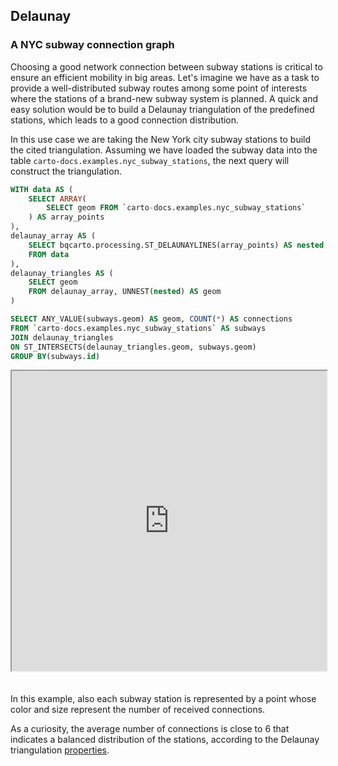 ## Delaunay

### A NYC subway connection graph

Choosing a good network connection between subway stations is critical to ensure an efficient mobility in big areas. Let's imagine we have as a task to provide a well-distributed subway routes among some point of interests where the stations of a brand-new subway system is planned. A quick and easy solution would be to build a Delaunay triangulation of the predefined stations, which leads to a good connection distribution.

In this use case we are taking the New York city subway stations to build the cited triangulation. Assuming we have loaded the subway data into the table `carto-docs.examples.nyc_subway_stations`, the next query will construct the triangulation.

```sql
WITH data AS (
    SELECT ARRAY(
        SELECT geom FROM `carto-docs.examples.nyc_subway_stations`
    ) AS array_points
),
delaunay_array AS (
    SELECT bqcarto.processing.ST_DELAUNAYLINES(array_points) AS nested
    FROM data
),
delaunay_triangles AS (
    SELECT geom 
    FROM delaunay_array, UNNEST(nested) AS geom
)

SELECT ANY_VALUE(subways.geom) AS geom, COUNT(*) AS connections
FROM `carto-docs.examples.nyc_subway_stations` AS subways
JOIN delaunay_triangles
ON ST_INTERSECTS(delaunay_triangles.geom, subways.geom)
GROUP BY(subways.id)
```

<iframe height=480px width=100% style='margin-bottom:20px' src="https://team.carto.com/u/agraciano/builder/042cc9d2-437e-49b4-bd3d-a293ad9123e1/layers#/" title="Delaunay triangulation of the NYC subway stations. The line connections are represented with the color and size of the points."></iframe>

In this example, also each subway station is represented by a point whose color and size represent the number of received connections.

As a curiosity, the average number of connections is close to 6 that indicates a balanced distribution of the stations, according to the Delaunay triangulation [properties](https://en.wikipedia.org/wiki/Delaunay_triangulation#Properties).

